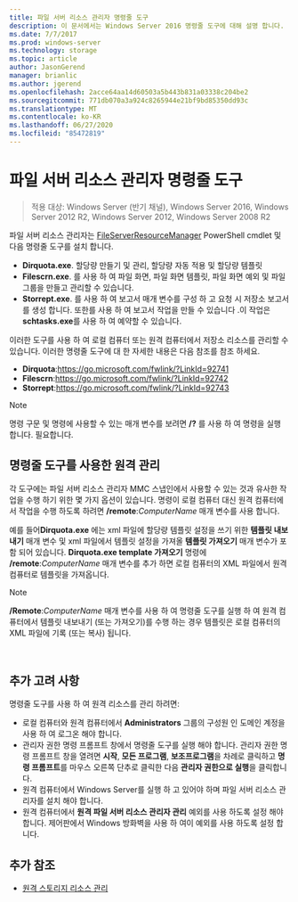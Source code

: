 ```yaml
---
title: 파일 서버 리소스 관리자 명령줄 도구
description: 이 문서에서는 Windows Server 2016 명령줄 도구에 대해 설명 합니다.
ms.date: 7/7/2017
ms.prod: windows-server
ms.technology: storage
ms.topic: article
author: JasonGerend
manager: brianlic
ms.author: jgerend
ms.openlocfilehash: 2acce64aa14d60503a5b443b831a03338c204be2
ms.sourcegitcommit: 771db070a3a924c8265944e21bf9bd85350dd93c
ms.translationtype: MT
ms.contentlocale: ko-KR
ms.lasthandoff: 06/27/2020
ms.locfileid: "85472819"
---
```

# <a name="file-server-resource-manager-command-line-tools"></a>파일 서버 리소스 관리자 명령줄 도구

> 적용 대상: Windows Server (반기 채널), Windows Server 2016, Windows Server 2012 R2, Windows Server 2012, Windows Server 2008 R2

파일 서버 리소스 관리자는 [FileServerResourceManager](https://technet.microsoft.com/itpro/powershell/windows/fileserverresourcemanager/fileserverresourcemanager) PowerShell cmdlet 및 다음 명령줄 도구를 설치 합니다.

-   **Dirquota.exe**. 할당량 만들기 및 관리, 할당량 자동 적용 및 할당량 템플릿
-   **Filescrn.exe**. 를 사용 하 여 파일 화면, 파일 화면 템플릿, 파일 화면 예외 및 파일 그룹을 만들고 관리할 수 있습니다.
-   **Storrept.exe**. 를 사용 하 여 보고서 매개 변수를 구성 하 고 요청 시 저장소 보고서를 생성 합니다. 또한를 사용 하 여 보고서 작업을 만들 수 있습니다 .이 작업은 **schtasks.exe**를 사용 하 여 예약할 수 있습니다.

이러한 도구를 사용 하 여 로컬 컴퓨터 또는 원격 컴퓨터에서 저장소 리소스를 관리할 수 있습니다. 이러한 명령줄 도구에 대 한 자세한 내용은 다음 참조를 참조 하세요.

-   **Dirquota**:<https://go.microsoft.com/fwlink/?LinkId=92741>
-   **Filescrn**:<https://go.microsoft.com/fwlink/?LinkId=92742>
-   **Storrept**:<https://go.microsoft.com/fwlink/?LinkId=92743>


> [!Note]
> 명령 구문 및 명령에 사용할 수 있는 매개 변수를 보려면 <strong>/?</strong> 를 사용 하 여 명령을 실행 합니다. 필요합니다.


## <a name="remote-management-using-the-command-line-tools"></a>명령줄 도구를 사용한 원격 관리

각 도구에는 파일 서버 리소스 관리자 MMC 스냅인에서 사용할 수 있는 것과 유사한 작업을 수행 하기 위한 몇 가지 옵션이 있습니다. 명령이 로컬 컴퓨터 대신 원격 컴퓨터에서 작업을 수행 하도록 하려면 **/remote**:*ComputerName* 매개 변수를 사용 합니다.

예를 들어**Dirquota.exe** 에는 xml 파일에 할당량 템플릿 설정을 쓰기 위한 **템플릿 내보내기** 매개 변수 및 xml 파일에서 템플릿 설정을 가져올 **템플릿 가져오기** 매개 변수가 포함 되어 있습니다. **Dirquota.exe template 가져오기** 명령에 **/remote**:*ComputerName* 매개 변수를 추가 하면 로컬 컴퓨터의 XML 파일에서 원격 컴퓨터로 템플릿을 가져옵니다.

> [!Note]
> **/Remote**:<em>ComputerName</em> 매개 변수를 사용 하 여 명령줄 도구를 실행 하 여 원격 컴퓨터에서 템플릿 내보내기 (또는 가져오기)를 수행 하는 경우 템플릿은 로컬 컴퓨터의 XML 파일에 기록 (또는 복사) 됩니다.

<br />

## <a name="additional-considerations"></a>추가 고려 사항

명령줄 도구를 사용 하 여 원격 리소스를 관리 하려면:

-   로컬 컴퓨터와 원격 컴퓨터에서 **Administrators** 그룹의 구성원 인 도메인 계정을 사용 하 여 로그온 해야 합니다.
-   관리자 권한 명령 프롬프트 창에서 명령줄 도구를 실행 해야 합니다. 관리자 권한 명령 프롬프트 창을 열려면 **시작**, **모든 프로그램**, **보조프로그램**을 차례로 클릭하고 **명령 프롬프트**를 마우스 오른쪽 단추로 클릭한 다음 **관리자 권한으로 실행**을 클릭합니다.
-   원격 컴퓨터에서 Windows Server를 실행 하 고 있어야 하며 파일 서버 리소스 관리자를 설치 해야 합니다.
-   원격 컴퓨터에서 **원격 파일 서버 리소스 관리자 관리** 예외를 사용 하도록 설정 해야 합니다. 제어판에서 Windows 방화벽을 사용 하 여이 예외를 사용 하도록 설정 합니다.


## <a name="additional-references"></a>추가 참조

-   [원격 스토리지 리소스 관리](managing-remote-storage-resources.md)
